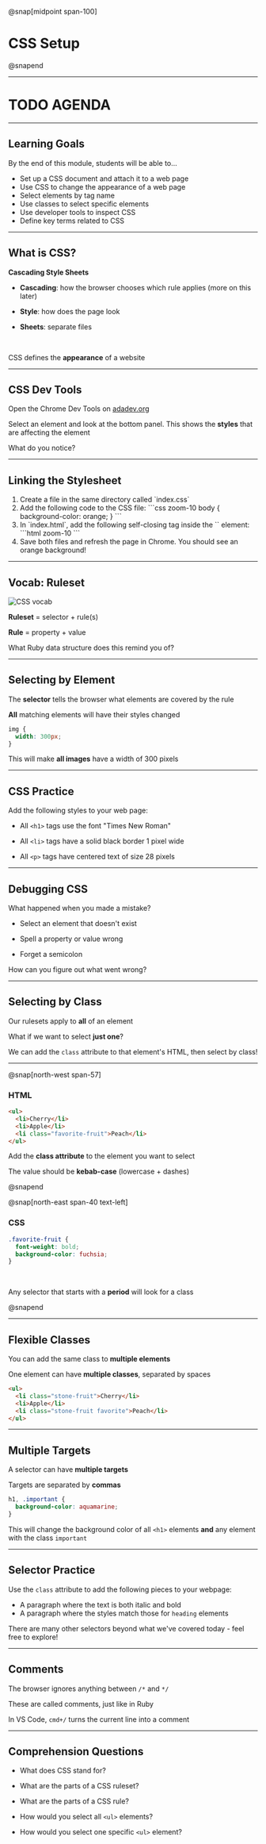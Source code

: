 @snap[midpoint span-100]

# CSS Setup

@snapend

---

# TODO AGENDA

---

## Learning Goals

By the end of this module, students will be able to...

- Set up a CSS document and attach it to a web page
- Use CSS to change the appearance of a web page
- Select elements by tag name
- Use classes to select specific elements
- Use developer tools to inspect CSS
- Define key terms related to CSS

---

## What is CSS?

<span class="big">**Cascading Style Sheets**</span>

- **Cascading**: how the browser chooses which rule applies (more on this later)

- **Style**: how does the page look

- **Sheets**: separate files

<br>

CSS defines the **appearance** of a website

---

## CSS Dev Tools

Open the Chrome Dev Tools on [adadev.org](adadev.org)

Select an element and look at the bottom panel. This shows the **styles** that are affecting the element

What do you notice?

---

## Linking the Stylesheet

<ol>
<li>
Create a file in the same directory called `index.css`
</li>
<li>
Add the following code to the CSS file:
```css zoom-10
body {
  background-color: orange;
}
```
</li>
<li>
In `index.html`, add the following self-closing tag inside the `<head>` element:
```html zoom-10
<link rel="stylesheet" href="index.css" />
```
</li>
<li>
Save both files and refresh the page in Chrome. You should see an orange background!
</li>
</ol>

---

## Vocab: Ruleset

![CSS vocab](assets/images/CSS-vocab.png)

**Ruleset** = selector + rule(s)

**Rule** = property + value

What Ruby data structure does this remind you of?

---

## Selecting by Element

The **selector** tells the browser what elements are covered by the rule

**All** matching elements will have their styles changed

```css zoom-15
img {
  width: 300px;
}
```

<span class="small">This will make **all images** have a width of 300 pixels</span>

---

## CSS Practice

Add the following styles to your web page:

- All `<h1>` tags use the font "Times New Roman"

- All `<li>` tags have a solid black border 1 pixel wide

- All `<p>` tags have centered text of size 28 pixels

---

## Debugging CSS

What happened when you made a mistake?

- Select an element that doesn't exist

- Spell a property or value wrong

- Forget a semicolon

How can you figure out what went wrong?

---

## Selecting by Class

Our rulesets apply to **all** of an element

What if we want to select **just one**?

We can add the `class` attribute to that element's HTML, then select by class!

---

@snap[north-west span-57]

### HTML

```html
<ul>
  <li>Cherry</li>
  <li>Apple</li>
  <li class="favorite-fruit">Peach</li>
</ul>
```

Add the **class attribute** to the element you want to select

The value should be **kebab-case** (lowercase + dashes)

@snapend

@snap[north-east span-40 text-left]

### CSS

```css
.favorite-fruit {
  font-weight: bold;
  background-color: fuchsia;
}
```

<br>

Any selector that starts with a **period** will look for a class

@snapend

---

## Flexible Classes

You can add the same class to **multiple elements**

One element can have **multiple classes**, separated by spaces

```html zoom-15
<ul>
  <li class="stone-fruit">Cherry</li>
  <li>Apple</li>
  <li class="stone-fruit favorite">Peach</li>
</ul>
```

---

## Multiple Targets

A selector can have **multiple targets**

Targets are separated by **commas**

```css zoom-15
h1, .important {
  background-color: aquamarine;
}
```

<span class="small">This will change the background color of all `<h1>` elements **and** any element with the class `important`</span>

---

## Selector Practice

Use the `class` attribute to add the following pieces to your webpage:

- A paragraph where the text is both italic and bold
- A paragraph where the styles match those for `heading` elements

There are many other selectors beyond what we've covered today - feel free to explore!

---

## Comments

The browser ignores anything between `/*` and `*/`

These are called comments, just like in Ruby

In VS Code, `cmd+/` turns the current line into a comment

---

## Comprehension Questions

- What does CSS stand for?

- What are the parts of a CSS ruleset?

- What are the parts of a CSS rule?

- How would you select all `<ul>` elements?

- How would you select one specific `<ul>` element?